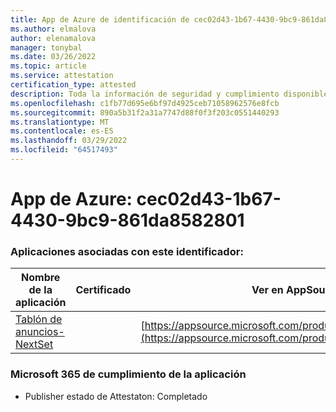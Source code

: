 ```yaml
---
title: App de Azure de identificación de cec02d43-1b67-4430-9bc9-861da8582801
ms.author: elmalova
author: elenamalova
manager: tonybal
ms.date: 03/26/2022
ms.topic: article
ms.service: attestation
certification_type: attested
description: Toda la información de seguridad y cumplimiento disponible para cec02d43-1b67-4430-9bc9-861da8582801.
ms.openlocfilehash: c1fb77d695e6bf97d4925ceb71058962576e8fcb
ms.sourcegitcommit: 890a5b31f2a31a7747d88f0f3f203c0551440293
ms.translationtype: MT
ms.contentlocale: es-ES
ms.lasthandoff: 03/29/2022
ms.locfileid: "64517493"
---
```

# <a name="azure-app-id-cec02d43-1b67-4430-9bc9-861da8582801"></a>App de Azure: cec02d43-1b67-4430-9bc9-861da8582801


### <a name="apps-associated-with-this-id"></a>Aplicaciones asociadas con este identificador:
| **Nombre de la aplicación** | **Certificado** | **Ver en AppSource** |
|--------------|---------------|-----------------------|
| [Tablón de anuncios- NextSet](../forward/WA200002122.md) |  | [https://appsource.microsoft.com/product/office/WA200002122](https://appsource.microsoft.com/product/office/WA200002122) |

### <a name="microsoft-365-app-compliance-status"></a>Microsoft 365 de cumplimiento de la aplicación
- Publisher estado de Attestaton: Completado
